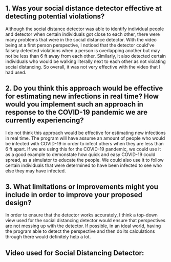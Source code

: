 ## **1. Was your social distance detector effective at detecting potential violations?**

Although the social distance detector was able to identify individual people and detector when certain individuals got close to each other, there were many problems that were in the social distance detector. With the video being at a first person perspective, I noticed that the detector could've falsely detected violations when a person is overlapping another but may not be less than 6 ft away from each other. Similarly, it also detected certain individuals who would be walking literally next to each other as not violating social distancing. So overall, it was not very effective with the video that I had used.

## **2. Do you think this approach would be effective for estimating new infections in real time?  How would you implement such an approach in response to the COVID-19 pandemic we are currently experiencing?**

I do not think this approach would be effective for estimating new infections in real time. The program will have assume an amount of people who would be infected with COVID-19 in order to infect others when they are less than 6 ft apart. If we are using this for the COVID-19 pandemic, we could use it as a good example to demonstate how quick and easy COVID-19 could spread, as a simulator to educate the people. We could also use it to follow certain individuals that were determined to have been infected to see who else they may have infected.

## **3. What limitations or improvements might you include in order to improve your proposed design?**

In order to ensure that the detector works accurately, I think a top-down view used for the social distancing detector would ensure that perspectives are not messing up with the detector. If possible, in an ideal world, having the program able to detect the perspective and then do its calculations through there would definitely help a lot.

## **Video used for Social Distancing Detector:**
